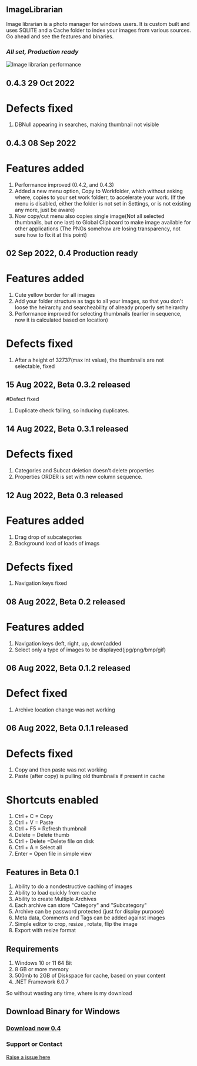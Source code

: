 
## ImageLibrarian

Image librarian is a photo manager for windows users. It is custom built and uses SQLITE and a Cache folder to index your images from various sources. Go ahead and see the features and binaries.

### _All set, Production ready_

![Image librarian performance](https://drive.google.com/uc?export=view&id=1dQgzYhZjMlgrsE1cxxE9PXJ-8cX2_mmV)

## 0.4.3 29 Oct 2022
# Defects fixed
1. DBNull appearing in searches, making thumbnail not visible

## 0.4.3 08 Sep 2022
# Features added
1. Performance improved (0.4.2, and 0.4.3)
2. Added a new menu option, Copy to Workfolder, which without asking where, copies to your set work folderr, to accelerate your work. 
(If the menu is disabled, either the folder is not set in Settings, or is not existing any more, just be aware)
3. Now copy/cut menu also copies single image(Not all selected thumbnails, but one last) to Global Clipboard to make image available for other applications (The PNGs somehow are losing transparency, not sure how to fix it at this point)


## 02 Sep 2022, 0.4 Production ready
# Features added
1. Cute yellow border for all images
2. Add your folder structure as tags to all your images, so that you don't loose the heirarchy and searcheability of already properly set heirarchy
3. Performance improved for selecting thumbnails (earlier in sequence, now it is calculated based on location)

# Defects fixed
1. After a height of 32737(max int value), the thumbnails are not selectable, fixed


## 15 Aug 2022, Beta 0.3.2 released
#Defect fixed
1. Duplicate check failing, so inducing duplicates.

## 14 Aug 2022, Beta 0.3.1 released
# Defects fixed
1. Categories and Subcat deletion doesn't delete properties
2. Properties ORDER is set with new column sequence.

## 12 Aug 2022, Beta 0.3 released
# Features added
1. Drag drop of subcategories
2. Background load of loads of imags
# Defects fixed
1. Navigation keys fixed

## 08 Aug 2022, Beta 0.2 released
# Features added
1. Navigation keys (left, right, up, down)added
2. Select only a type of images to be displayed(jpg/png/bmp/gif)

## 06 Aug 2022, Beta 0.1.2 released
# Defect fixed
1. Archive location change was not working

## 06 Aug 2022, Beta 0.1.1 released

# Defects fixed
1. Copy and then paste was not working 
2. Paste (after copy) is pulling old thumbnails if present in cache

# Shortcuts enabled
1. Ctrl + C = Copy
2. Ctrl + V = Paste
3. Ctrl + F5 = Refresh thumbnail
4. Delete = Delete thumb
5. Ctrl + Delete =Delete file on disk
6. Ctrl + A = Select all 
7. Enter = Open file in simple view

## Features in Beta 0.1
1. Ability to do a nondestructive caching of images 
2. Ability to load quickly from cache
3. Ability to create Multiple Archives
4. Each archive can store "Category" and "Subcategory"
5. Archive can be password protected (just for display purpose)
6. Meta data, Comments and Tags can be added against images 
7. Simple editor to crop, resize , rotate, flip the image
8. Export with resize format 

## Requirements
1. Windows 10 or 11 64 Bit
2. 8 GB or more memory
3. 500mb to 2GB of Diskspace for cache, based on your content
4. .NET Framework 6.0.7



So without wasting any time, where is my download
## Download Binary for Windows

### [Download now 0.4 ](https://vijaysridhara.gumroad.com/l/imagelibrarian)

### Support or Contact
[Raise a issue here](https://github.com/vijaysridhara/ImageLibrarian/issues)
